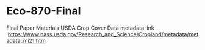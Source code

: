 # Eco-870-Final

Final Paper Materials
USDA Crop Cover Data metadata link :https://www.nass.usda.gov/Research_and_Science/Cropland/metadata/metadata_mi21.htm
